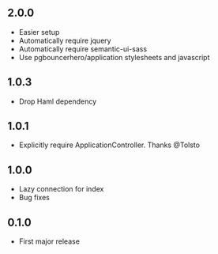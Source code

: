 ## 2.0.0

- Easier setup
-   Automatically require jquery
-   Automatically require semantic-ui-sass
-   Use pgbouncerhero/application stylesheets and javascript

## 1.0.3

- Drop Haml dependency

## 1.0.1

- Explicitly require ApplicationController. Thanks @Tolsto

## 1.0.0

- Lazy connection for index
- Bug fixes

## 0.1.0

- First major release
